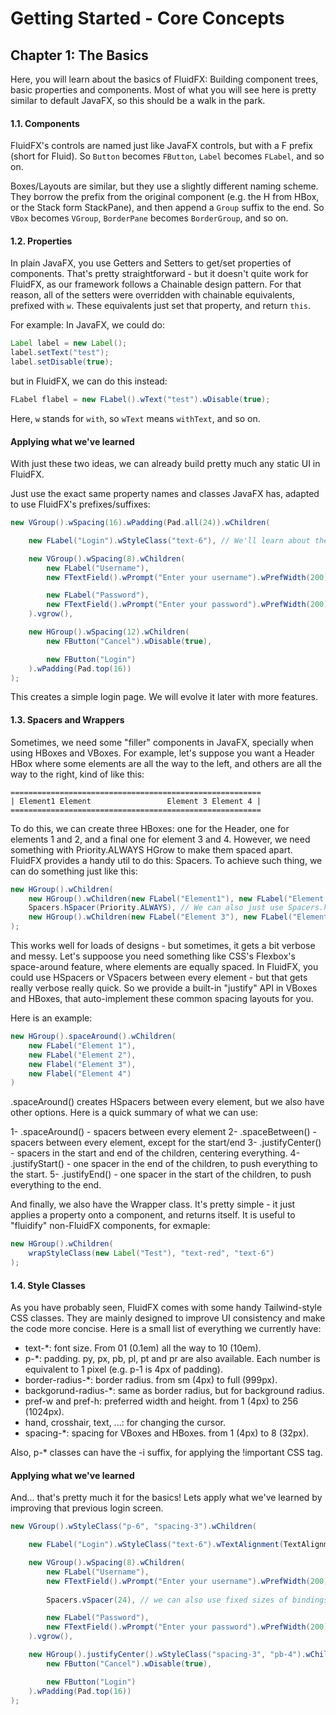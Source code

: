 # Getting Started - Core Concepts

## Chapter 1: The Basics

Here, you will learn about the basics of FluidFX: Building component trees, basic properties and components. Most of 
what you will see here is pretty similar to default JavaFX, so this should be a walk in the park.

#### 1.1. Components

FluidFX's controls are named just like JavaFX controls, but with a F prefix (short for Fluid). So `Button` becomes
`FButton`, `Label` becomes `FLabel`, and so on.

Boxes/Layouts are similar, but they use a slightly different naming scheme. They borrow the prefix from the original
component (e.g. the H from HBox, or the Stack form StackPane), and then append a `Group` suffix to the end.
So `VBox` becomes `VGroup`, `BorderPane` becomes `BorderGroup`, and so on.

#### 1.2. Properties

In plain JavaFX, you use Getters and Setters to get/set properties of components. That's pretty straightforward - but it
doesn't quite work for FluidFX, as our framework follows a Chainable design pattern. For that reason, all of the setters
were overridden with chainable equivalents, prefixed with `w`. These equivalents just set that property, and return `this`.

For example:
In JavaFX, we could do:
```java
Label label = new Label();
label.setText("test");
label.setDisable(true);
```
but in FluidFX, we can do this instead:
```java
FLabel flabel = new FLabel().wText("test").wDisable(true);
```

Here, `w` stands for `with`, so `wText` means `withText`, and so on.

#### Applying what we've learned

With just these two ideas, we can already build pretty much any static UI in FluidFX.

Just use the exact same property names and classes JavaFX has, adapted to use FluidFX's prefixes/suffixes: 

```java
new VGroup().wSpacing(16).wPadding(Pad.all(24)).wChildren(

    new FLabel("Login").wStyleClass("text-6"), // We'll learn about these Tailwind-style CSS classes later.

    new VGroup().wSpacing(8).wChildren(
        new FLabel("Username"),
        new FTextField().wPrompt("Enter your username").wPrefWidth(200),

        new FLabel("Password"),
        new FTextField().wPrompt("Enter your password").wPrefWidth(200)
    ).vgrow(),

    new HGroup().wSpacing(12).wChildren(
        new FButton("Cancel").wDisable(true),

        new FButton("Login")
    ).wPadding(Pad.top(16))
);
```

This creates a simple login page. We will evolve it later with more features.

#### 1.3. Spacers and Wrappers

Sometimes, we need some "filler" components in JavaFX, specially when using HBoxes and VBoxes.
For example, let's suppose you want a Header HBox where some elements are all the way to the left, and others are all 
the way to the right, kind of like this:
```
========================================================
| Element1 Element                 Element 3 Element 4 |
========================================================
```
To do this, we can create three HBoxes: one for the Header, one for elements 1 and 2, and a final one for element 3 and 4.
However, we need something with Priority.ALWAYS HGrow to make them spaced apart. FluidFX provides a handy util to do this:
Spacers.
To achieve such thing, we can do something just like this:

```java
new HGroup().wChildren(
    new HGroup().wChildren(new FLabel("Element1"), new FLabel("Element 2")),
    Spacers.hSpacer(Priority.ALWAYS), // We can also just use Spacers.hSpacer(), as Priority.ALWAYS is the default parameter.
    new HGroup().wChildren(new FLabel("Element 3"), new FLabel("Element4"))
);
```

This works well for loads of designs - but sometimes, it gets a bit verbose and messy.
Let's suppoose you need something like CSS's Flexbox's space-around feature, where elements are equally spaced.
In FluidFX, you could use HSpacers or VSpacers between every element - but that gets really verbose really quick. 
So we provide a built-in "justify" API in VBoxes and HBoxes, that auto-implement these common spacing layouts for you.

Here is an example:
```java
new HGroup().spaceAround().wChildren(
    new FLabel("Element 1"),
    new FLabel("Element 2"),
    new Flabel("Element 3"),
    new Flabel("Element 4")
)
```

.spaceAround() creates HSpacers between every element, but we also have other options. Here is a quick summary of what we can use:

1- .spaceAround() - spacers between every element
2- .spaceBetween() - spacers between every element, except for the start/end
3- .justifyCenter() - spacers in the start and end of the children, centering everything.
4- .justifyStart() - one spacer in the end of the children, to push everything to the start.
5- .justifyEnd() - one spacer in the start of the children, to push everything to the end.


And finally, we also have the Wrapper class. It's pretty simple - it just applies a property onto a component, and returns itself.
It is useful to "fluidify" non-FluidFX components, for exmaple:
```java
new HGroup().wChildren(
    wrapStyleClass(new Label("Test"), "text-red", "text-6")
);
```

#### 1.4. Style Classes

As you have probably seen, FluidFX comes with some handy Tailwind-style CSS classes. They are mainly designed to improve
UI consistency and make the code more concise.
Here is a small list of everything we currently have:

- text-\*: font size. From 01 (0.1em) all the way to 10 (10em).
- p-\*: padding. py, px, pb, pl, pt and pr are also available. Each number is equivalent to 1 pixel (e.g. p-1 is 4px of padding).
- border-radius-*: border radius. from sm (4px) to full (999px).
- backgorund-radius-*: same as border radius, but for background radius.
- pref-w and pref-h: preferred width and height. from 1 (4px) to 256 (1024px).
- hand, crosshair, text, ...: for changing the cursor.
- spacing-\*: spacing for VBoxes and HBoxes. from 1 (4px) to 8 (32px).

Also, p-* classes can have the -i suffix, for applying the !important CSS tag.

#### Applying what we've learned

And... that's pretty much it for the basics! Lets apply what we've learned by improving that previous login screen.

```java
new VGroup().wStyleClass("p-6", "spacing-3").wChildren(

    new FLabel("Login").wStyleClass("text-6").wTextAlignment(TextAlignment.CENTER), 

    new VGroup().wSpacing(8).wChildren(
        new FLabel("Username"),
        new FTextField().wPrompt("Enter your username").wPrefWidth(200),
        
        Spacers.vSpacer(24), // we can also use fixed sizes of bindings on spacers

        new FLabel("Password"),
        new FTextField().wPrompt("Enter your password").wPrefWidth(200)
    ).vgrow(),

    new HGroup().justifyCenter().wStyleClass("spacing-3", "pb-4").wChildren(
        new FButton("Cancel").wDisable(true),

        new FButton("Login")
    ).wPadding(Pad.top(16))
);
```
